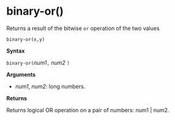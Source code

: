 # binary-or()

Returns a result of the bitwise `or` operation of the two values 

    binary-or(x,y)

**Syntax**

`binary-or(`*num1*`,` *num2* `)`

**Arguments**

* *num1*, *num2*: long numbers.

**Returns**

Returns logical OR operation on a pair of numbers: num1 | num2.
